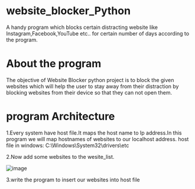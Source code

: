 # website_blocker_Python
A handy program which blocks certain distracting website like Instagram,Facebook,YouTube etc.. for certain number of days according to the program.

# About the program
The objective of Website Blocker python project is to block the given websites which will help the user to stay away from their distraction by blocking websites from their device so that they can not open them.

# program Architecture
1.Every system have host file.It maps the host name to Ip address.In this program we will map  hostnames of websites to our localhost address.
   host file in windows: C:\Windows\System32\drivers\etc
   
2.Now add some websites to the wesite_list.

![image](https://user-images.githubusercontent.com/102249618/159981116-807fbbf0-6054-40d7-b455-b8101c31d28e.png)

3.write the program to insert our websites into host file


